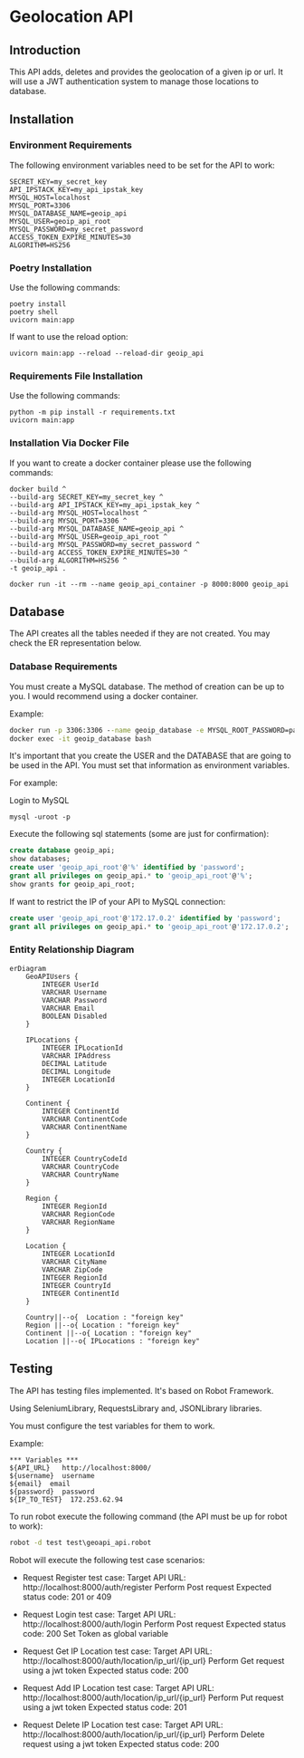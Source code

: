 # Geolocation API

## Introduction
This API adds, deletes and provides the geolocation of a given ip or url.
It will use a JWT authentication system to manage those locations to database.

## Installation

### Environment Requirements
The following environment variables need to be set for the API to work:
```
SECRET_KEY=my_secret_key
API_IPSTACK_KEY=my_api_ipstak_key
MYSQL_HOST=localhost
MYSQL_PORT=3306
MYSQL_DATABASE_NAME=geoip_api
MYSQL_USER=geoip_api_root
MYSQL_PASSWORD=my_secret_password
ACCESS_TOKEN_EXPIRE_MINUTES=30
ALGORITHM=HS256
```
### Poetry Installation
Use the following commands:
```
poetry install
poetry shell
uvicorn main:app
```
If want to use the reload option:
```
uvicorn main:app --reload --reload-dir geoip_api
```

### Requirements File Installation
Use the following commands:
```
python -m pip install -r requirements.txt
uvicorn main:app
```

### Installation Via Docker File
If you want to create a docker container please use the following commands:
```CMD
docker build ^
--build-arg SECRET_KEY=my_secret_key ^
--build-arg API_IPSTACK_KEY=my_api_ipstak_key ^
--build-arg MYSQL_HOST=localhost ^
--build-arg MYSQL_PORT=3306 ^
--build-arg MYSQL_DATABASE_NAME=geoip_api ^
--build-arg MYSQL_USER=geoip_api_root ^
--build-arg MYSQL_PASSWORD=my_secret_password ^
--build-arg ACCESS_TOKEN_EXPIRE_MINUTES=30 ^
--build-arg ALGORITHM=HS256 ^
-t geoip_api .

docker run -it --rm --name geoip_api_container -p 8000:8000 geoip_api
```
## Database
The API creates all the tables needed if they are not created. You may check the ER representation below.

### Database Requirements
You must create a MySQL database.
The method of creation can be up to you.
I would recommend using a docker container.

Example:
```cmd
docker run -p 3306:3306 --name geoip_database -e MYSQL_ROOT_PASSWORD=password -d mysql:latest
docker exec -it geoip_database bash
```

It's important that you create the USER and the DATABASE that are going to be used in the API.
You must set that information as environment variables.

For example:

Login to MySQL
```
mysql -uroot -p
```
Execute the following sql statements (some are just for confirmation):
```sql
create database geoip_api;
show databases;
create user 'geoip_api_root'@'%' identified by 'password';
grant all privileges on geoip_api.* to 'geoip_api_root'@'%';
show grants for geoip_api_root;
```

If want to restrict the IP of your API to MySQL connection:
```sql
create user 'geoip_api_root'@'172.17.0.2' identified by 'password';
grant all privileges on geoip_api.* to 'geoip_api_root'@'172.17.0.2';
```
### Entity Relationship Diagram
```mermaid
erDiagram
    GeoAPIUsers {
        INTEGER UserId
        VARCHAR Username
        VARCHAR Password
        VARCHAR Email
        BOOLEAN Disabled
    }

    IPLocations {
        INTEGER IPLocationId
        VARCHAR IPAddress
        DECIMAL Latitude
        DECIMAL Longitude
        INTEGER LocationId
    }

    Continent {
        INTEGER ContinentId
        VARCHAR ContinentCode
        VARCHAR ContinentName
    }

    Country {
        INTEGER CountryCodeId
        VARCHAR CountryCode
        VARCHAR CountryName
    }

    Region {
        INTEGER RegionId
        VARCHAR RegionCode
        VARCHAR RegionName
    }

    Location {
        INTEGER LocationId
        VARCHAR CityName
        VARCHAR ZipCode
        INTEGER RegionId
        INTEGER CountryId
        INTEGER ContinentId
    }

    Country||--o{  Location : "foreign key"
    Region ||--o{ Location : "foreign key"
    Continent ||--o{ Location : "foreign key"
    Location ||--o{ IPLocations : "foreign key"
```

## Testing

The API has testing files implemented. It's based on Robot Framework.

Using SeleniumLibrary, RequestsLibrary and, JSONLibrary libraries.

You must configure the test variables for them to work.

Example:
```robot
*** Variables ***
${API_URL}   http://localhost:8000/
${username}  username
${email}  email
${password}  password
${IP_TO_TEST}  172.253.62.94
```

To run robot execute the following command (the API must be up for robot to work):
```cmd
robot -d test test\geoapi_api.robot
```

Robot will execute the following test case scenarios:
- Request Register test case:
Target API URL: http://localhost:8000/auth/register
Perform Post request
Expected status code: 201 or 409

- Request Login test case:
Target API URL: http://localhost:8000/auth/login
Perform Post request
Expected status code: 200
Set Token as global variable

- Request Get IP Location test case:
Target API URL: http://localhost:8000/auth/location/ip_url/{ip_url}
Perform Get request using a jwt token
Expected status code: 200

- Request Add IP Location test case:
Target API URL: http://localhost:8000/auth/location/ip_url/{ip_url}
Perform Put request using a jwt token
Expected status code: 201

- Request Delete IP Location test case:
Target API URL: http://localhost:8000/auth/location/ip_url/{ip_url}
Perform Delete request using a jwt token
Expected status code: 200